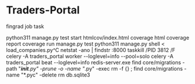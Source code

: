 # Traders-Portal
fingrad job task

<!--  -->
python311 manage.py test
start htmlcov/index.html
coverage html 
coverage report
coverage run manage.py test
python311 manage.py shell < load_companies.py^C
netstat -ano | findstr :8000
taskkill /PID 3812 /F
celery -A traders_portal worker --loglevel=info --pool=solo
celery -A traders_portal beat --loglevel=info
redis-server.exe
find core/migrations -path "*__init__.py" -prune -o -name "*.py" -exec rm -f {} \;
find core/migrations -name "*.pyc" -delete
rm db.sqlite3

